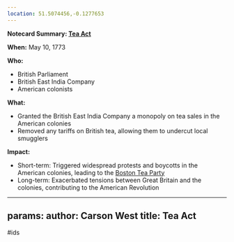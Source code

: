 ```yaml
---
location: 51.5074456,-0.1277653
---
```

**Notecard Summary: [Tea Act](./../tea-act/)**

**When:** May 10, 1773

**Who:**
* British Parliament
* British East India Company
* American colonists

**What:**
* Granted the British East India Company a monopoly on tea sales in the American colonies
* Removed any tariffs on British tea, allowing them to undercut local smugglers

**Impact:**
* Short-term: Triggered widespread protests and boycotts in the American colonies, leading to the [Boston Tea Party](./../boston-tea-party/)
* Long-term: Exacerbated tensions between Great Britain and the colonies, contributing to the American Revolution
---
params:
	author: Carson West
title: Tea Act
--- 
#ids